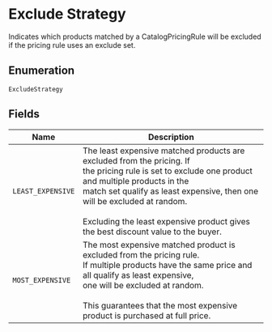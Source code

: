
# Exclude Strategy

Indicates which products matched by a CatalogPricingRule
will be excluded if the pricing rule uses an exclude set.

## Enumeration

`ExcludeStrategy`

## Fields

| Name | Description |
|  --- | --- |
| `LEAST_EXPENSIVE` | The least expensive matched products are excluded from the pricing. If<br/>the pricing rule is set to exclude one product and multiple products in the<br/>match set qualify as least expensive, then one will be excluded at random.<br/><br/>Excluding the least expensive product gives the best discount value to the buyer. |
| `MOST_EXPENSIVE` | The most expensive matched product is excluded from the pricing rule.<br/>If multiple products have the same price and all qualify as least expensive,<br/>one will be excluded at random.<br/><br/>This guarantees that the most expensive product is purchased at full price. |

